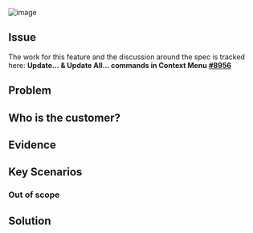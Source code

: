 ![image](https://user-images.githubusercontent.com/14800916/72940790-59a00e00-3d24-11ea-89bd-1bd04ab2aa76.png)

## Issue
The work for this feature and the discussion around the spec is tracked here:
**Update... & Update All... commands in Context Menu [#8956](https://github.com/NuGet/Home/issues/8956)**

## Problem

## Who is the customer?

## Evidence

## Key Scenarios

### Out of scope

## Solution
